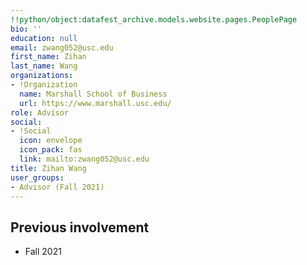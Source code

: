 ```yaml
---
!!python/object:datafest_archive.models.website.pages.PeoplePage
bio: ''
education: null
email: zwang052@usc.edu
first_name: Zihan
last_name: Wang
organizations:
- !Organization
  name: Marshall School of Business
  url: https://www.marshall.usc.edu/
role: Advisor
social:
- !Social
  icon: envelope
  icon_pack: fas
  link: mailto:zwang052@usc.edu
title: Zihan Wang
user_groups:
- Advisor (Fall 2021)
---
```


## Previous involvement

* Fall 2021